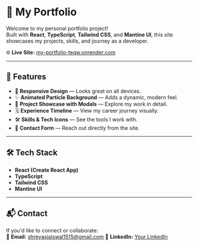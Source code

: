 # 💼 My Portfolio

Welcome to my personal portfolio project!  
Built with **React**, **TypeScript**, **Tailwind CSS**, and **Mantine UI**, this site showcases my projects, skills, and journey as a developer.  

🌐 **Live Site:** [my-portfolio-teqw.onrender.com](https://my-portfolio-1-fjo0.onrender.com/)

---

## 🚀 Features
- 🎯 **Responsive Design** — Looks great on all devices.
- ✨ **Animated Particle Background** — Adds a dynamic, modern feel.
- 📂 **Project Showcase with Modals** — Explore my work in detail.
- 🗓 **Experience Timeline** — View my career journey visually.
- 🛠 **Skills & Tech Icons** — See the tools I work with.
- 📩 **Contact Form** — Reach out directly from the site.

---

## 🛠 Tech Stack
- **React (Create React App)**
- **TypeScript**
- **Tailwind CSS**
- **Mantine UI**
  
---

## 📬 Contact
If you'd like to connect or collaborate:  
📧 **Email:** shreyasjaiswal1515@gmail.com
💼 **LinkedIn:** [Your LinkedIn](www.linkedin.com/in/shreyas-jaiswal1508)

